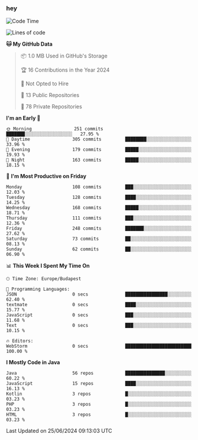 ### hey

<!--START_SECTION:waka-->
![Code Time](http://img.shields.io/badge/Code%20Time-981%20hrs%2055%20mins-blue)

![Lines of code](https://img.shields.io/badge/From%20Hello%20World%20I%27ve%20Written-1.0%20million%20lines%20of%20code-blue)

**🐱 My GitHub Data** 

> 📦 1.0 MB Used in GitHub's Storage 
 > 
> 🏆 16 Contributions in the Year 2024
 > 
> 🚫 Not Opted to Hire
 > 
> 📜 13 Public Repositories 
 > 
> 🔑 78 Private Repositories 
 > 
**I'm an Early 🐤** 

```text
🌞 Morning                251 commits         ███████░░░░░░░░░░░░░░░░░░   27.95 % 
🌆 Daytime                305 commits         ████████░░░░░░░░░░░░░░░░░   33.96 % 
🌃 Evening                179 commits         █████░░░░░░░░░░░░░░░░░░░░   19.93 % 
🌙 Night                  163 commits         █████░░░░░░░░░░░░░░░░░░░░   18.15 % 
```
📅 **I'm Most Productive on Friday** 

```text
Monday                   108 commits         ███░░░░░░░░░░░░░░░░░░░░░░   12.03 % 
Tuesday                  128 commits         ████░░░░░░░░░░░░░░░░░░░░░   14.25 % 
Wednesday                168 commits         █████░░░░░░░░░░░░░░░░░░░░   18.71 % 
Thursday                 111 commits         ███░░░░░░░░░░░░░░░░░░░░░░   12.36 % 
Friday                   248 commits         ███████░░░░░░░░░░░░░░░░░░   27.62 % 
Saturday                 73 commits          ██░░░░░░░░░░░░░░░░░░░░░░░   08.13 % 
Sunday                   62 commits          ██░░░░░░░░░░░░░░░░░░░░░░░   06.90 % 
```


📊 **This Week I Spent My Time On** 

```text
🕑︎ Time Zone: Europe/Budapest

💬 Programming Languages: 
JSON                     0 secs              ████████████████░░░░░░░░░   62.40 % 
textmate                 0 secs              ████░░░░░░░░░░░░░░░░░░░░░   15.77 % 
JavaScript               0 secs              ███░░░░░░░░░░░░░░░░░░░░░░   11.68 % 
Text                     0 secs              ███░░░░░░░░░░░░░░░░░░░░░░   10.15 % 

🔥 Editors: 
WebStorm                 0 secs              █████████████████████████   100.00 % 
```

**I Mostly Code in Java** 

```text
Java                     56 repos            ███████████████░░░░░░░░░░   60.22 % 
JavaScript               15 repos            ████░░░░░░░░░░░░░░░░░░░░░   16.13 % 
Kotlin                   3 repos             █░░░░░░░░░░░░░░░░░░░░░░░░   03.23 % 
PHP                      3 repos             █░░░░░░░░░░░░░░░░░░░░░░░░   03.23 % 
HTML                     3 repos             █░░░░░░░░░░░░░░░░░░░░░░░░   03.23 % 
```




 Last Updated on 25/06/2024 09:13:03 UTC
<!--END_SECTION:waka-->
